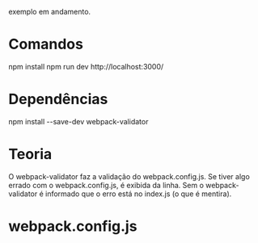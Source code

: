 exemplo em andamento.

# Comandos
npm install
npm run dev
http://localhost:3000/

# Dependências
npm install --save-dev webpack-validator

# Teoria
O webpack-validator faz a validação do webpack.config.js.
Se tiver algo errado com o webpack.config.js, é exibida da linha. Sem o webpack-validator é informado
que o erro está no index.js (o que é mentira).

# webpack.config.js
